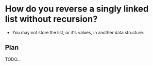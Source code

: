 # How do you reverse a singly linked list without recursion? 
- You may not store the list, or it's values, in another data structure.

## Plan
TODO...